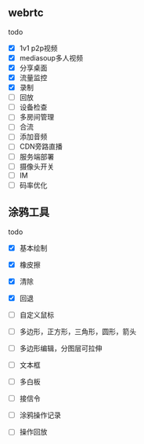 ## webrtc


todo

- [x] 1v1 p2p视频
- [x] mediasoup多人视频
- [x] 分享桌面
- [x] 流量监控
- [x] 录制
- [ ] 回放
- [ ] 设备检查
- [ ] 多房间管理
- [ ] 合流
- [ ] 添加音频
- [ ] CDN旁路直播
- [ ] 服务端部署
- [ ] 摄像头开关
- [ ] IM
- [ ] 码率优化

## 涂鸦工具

todo

- [x] 基本绘制
- [x] 橡皮擦
- [x] 清除
- [x] 回退
- [ ] 自定义鼠标
- [ ] 多边形，正方形，三角形，圆形，箭头
- [ ] 多边形编辑，分图层可拉伸
- [ ] 文本框
- [ ] 多白板
- [ ] 接信令
- [ ] 涂鸦操作记录
- [ ] 操作回放


